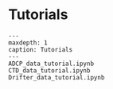 # Tutorials

```{nbgallery}
---
maxdepth: 1
caption: Tutorials
---
ADCP_data_tutorial.ipynb
CTD_data_tutorial.ipynb
Drifter_data_tutorial.ipynb
```
